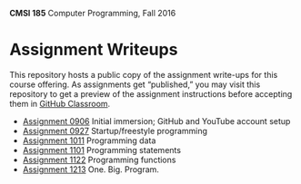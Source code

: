 **CMSI 185** Computer Programming, Fall 2016

# Assignment Writeups
This repository hosts a public copy of the assignment write-ups for this course offering. As assignments get “published,” you may visit this repository to get a preview of the assignment instructions before accepting them in [GitHub Classroom](https://classroom.github.com).

- [Assignment 0906](http://myweb.lmu.edu/dondi/fall2016/cmsi185/cmsi185-fall2016-hw0906.pdf) Initial immersion; GitHub and YouTube account setup
- [Assignment 0927](https://github.com/lmu-cmsi185-fall2016/assignments/blob/master/startup-freestyle-programming.md) Startup/freestyle programming
- [Assignment 1011](https://github.com/lmu-cmsi185-fall2016/assignments/blob/master/programming-data.md) Programming data
- [Assignment 1101](https://github.com/lmu-cmsi185-fall2016/assignments/blob/master/programming-statements.md) Programming statements
- [Assignment 1122](https://github.com/lmu-cmsi185-fall2016/assignments/blob/master/programming-functions.md) Programming functions
- [Assignment 1213](https://github.com/lmu-cmsi185-fall2016/assignments/blob/master/one-big-program.md) One. Big. Program.

